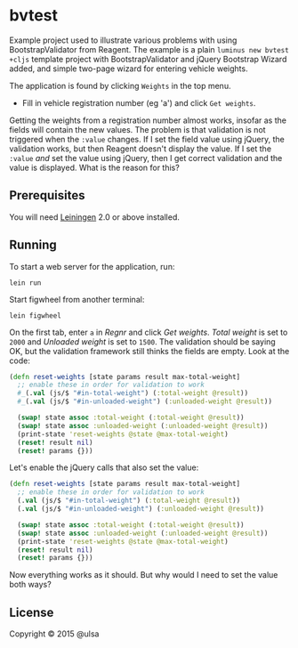 # bvtest

Example project used to illustrate various problems with using BootstrapValidator from Reagent.
The example is a plain `luminus new bvtest +cljs` template project with 
BootstrapValidator and jQuery Bootstrap Wizard added, and simple two-page wizard
for entering vehicle weights.

The application is found by clicking `Weights` in the top menu.

* Fill in vehicle registration number (eg 'a') and click `Get weights`.

Getting the weights from a registration number almost works, insofar as the fields will contain the
new values. The problem is that validation is not triggered when the `:value` changes. If I set the
field value using jQuery, the validation works, but then Reagent doesn't display the value. If I
set the `:value` _and_ set the value using jQuery, then I get correct validation and the value is
displayed. What is the reason for this?

## Prerequisites

You will need [Leiningen][1] 2.0 or above installed.

[1]: https://github.com/technomancy/leiningen

## Running

To start a web server for the application, run:

    lein run

Start figwheel from another terminal:

    lein figwheel

On the first tab, enter `a` in _Regnr_ and click _Get weights_. _Total weight_ is set to `2000` and _Unloaded weight_
is set to `1500`. The validation should be saying OK, but the validation framework still thinks the fields are empty.
Look at the code:

```clojure
(defn reset-weights [state params result max-total-weight]
  ;; enable these in order for validation to work
  #_(.val (js/$ "#in-total-weight") (:total-weight @result))
  #_(.val (js/$ "#in-unloaded-weight") (:unloaded-weight @result))

  (swap! state assoc :total-weight (:total-weight @result))
  (swap! state assoc :unloaded-weight (:unloaded-weight @result))
  (print-state 'reset-weights @state @max-total-weight)
  (reset! result nil)
  (reset! params {}))
```

Let's enable the jQuery calls that also set the value:

```clojure
(defn reset-weights [state params result max-total-weight]
  ;; enable these in order for validation to work
  (.val (js/$ "#in-total-weight") (:total-weight @result))
  (.val (js/$ "#in-unloaded-weight") (:unloaded-weight @result))

  (swap! state assoc :total-weight (:total-weight @result))
  (swap! state assoc :unloaded-weight (:unloaded-weight @result))
  (print-state 'reset-weights @state @max-total-weight)
  (reset! result nil)
  (reset! params {}))
```

Now everything works as it should. But why would I need to set the value both ways?

## License

Copyright © 2015 @ulsa
